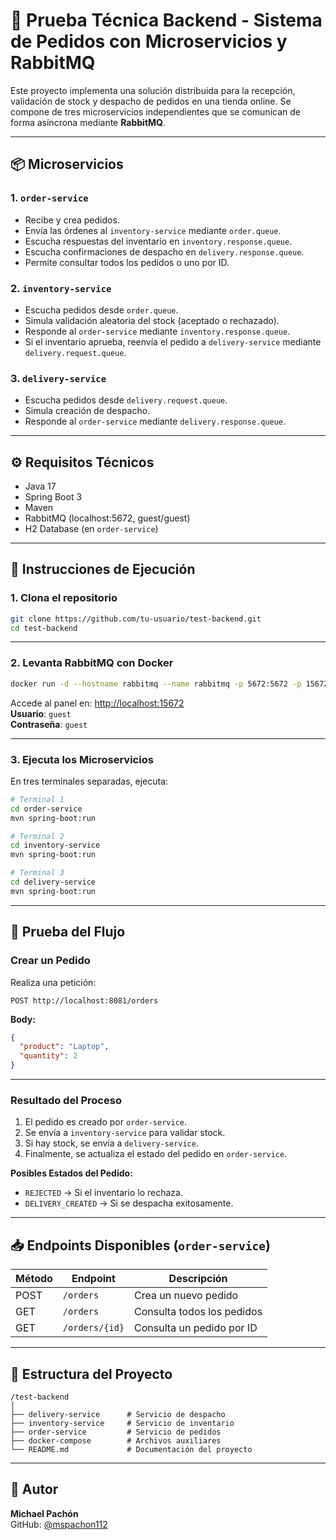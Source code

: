 # 🧪 Prueba Técnica Backend - Sistema de Pedidos con Microservicios y RabbitMQ

Este proyecto implementa una solución distribuida para la recepción, validación de stock y despacho de pedidos en una tienda online. Se compone de tres microservicios independientes que se comunican de forma asíncrona mediante **RabbitMQ**.

---

## 📦 Microservicios

### 1. `order-service`
- Recibe y crea pedidos.
- Envía las órdenes al `inventory-service` mediante `order.queue`.
- Escucha respuestas del inventario en `inventory.response.queue`.
- Escucha confirmaciones de despacho en `delivery.response.queue`.
- Permite consultar todos los pedidos o uno por ID.

### 2. `inventory-service`
- Escucha pedidos desde `order.queue`.
- Simula validación aleatoria del stock (aceptado o rechazado).
- Responde al `order-service` mediante `inventory.response.queue`.
- Si el inventario aprueba, reenvía el pedido a `delivery-service` mediante `delivery.request.queue`.

### 3. `delivery-service`
- Escucha pedidos desde `delivery.request.queue`.
- Simula creación de despacho.
- Responde al `order-service` mediante `delivery.response.queue`.

---

## ⚙️ Requisitos Técnicos

- Java 17
- Spring Boot 3
- Maven
- RabbitMQ (localhost:5672, guest/guest)
- H2 Database (en `order-service`)

---

## 🚀 Instrucciones de Ejecución

### 1. Clona el repositorio

```bash
git clone https://github.com/tu-usuario/test-backend.git
cd test-backend
```

---

### 2. Levanta RabbitMQ con Docker

```bash
docker run -d --hostname rabbitmq --name rabbitmq -p 5672:5672 -p 15672:15672 rabbitmq:3-management
```

Accede al panel en: [http://localhost:15672](http://localhost:15672)  
**Usuario**: `guest`  
**Contraseña**: `guest`

---

### 3. Ejecuta los Microservicios

En tres terminales separadas, ejecuta:

```bash
# Terminal 1
cd order-service
mvn spring-boot:run
```

```bash
# Terminal 2
cd inventory-service
mvn spring-boot:run
```

```bash
# Terminal 3
cd delivery-service
mvn spring-boot:run
```

---

## 🧪 Prueba del Flujo

### Crear un Pedido

Realiza una petición:

```http
POST http://localhost:8081/orders
```

**Body:**

```json
{
  "product": "Laptop",
  "quantity": 2
}
```

---

### Resultado del Proceso

1. El pedido es creado por `order-service`.  
2. Se envía a `inventory-service` para validar stock.  
3. Si hay stock, se envía a `delivery-service`.  
4. Finalmente, se actualiza el estado del pedido en `order-service`.

**Posibles Estados del Pedido:**
- `REJECTED` → Si el inventario lo rechaza.  
- `DELIVERY_CREATED` → Si se despacha exitosamente.

---

## 📥 Endpoints Disponibles (`order-service`)

| Método | Endpoint         | Descripción               |
|--------|------------------|---------------------------|
| POST   | `/orders`        | Crea un nuevo pedido      |
| GET    | `/orders`        | Consulta todos los pedidos|
| GET    | `/orders/{id}`   | Consulta un pedido por ID |

---

## 📁 Estructura del Proyecto

```
/test-backend
│
├── delivery-service      # Servicio de despacho
├── inventory-service     # Servicio de inventario
├── order-service         # Servicio de pedidos
├── docker-compose        # Archivos auxiliares
└── README.md             # Documentación del proyecto
```

---

## 👤 Autor

**Michael Pachón**  
GitHub: [@mspachon112](https://github.com/mspachon112)